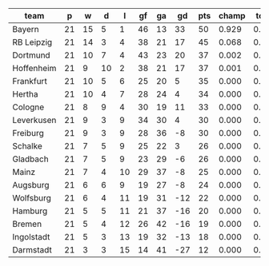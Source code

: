 |    team    | p  | w  | d  | l  | gf | ga | gd  | pts | champ | top2  | top3  | top4  |  5-7  | bot4  | bot3  | bot2  |
|------------|----|----|----|----|----|----|-----|-----|-------|-------|-------|-------|-------|-------|-------|-------|
| Bayern     | 21 | 15 |  5 |  1 | 46 | 13 |  33 |  50 | 0.929 | 0.997 | 1.000 | 1.000 | 0.000 | 0.000 | 0.000 | 0.000|
| RB Leipzig | 21 | 14 |  3 |  4 | 38 | 21 |  17 |  45 | 0.068 | 0.819 | 0.948 | 0.983 | 0.017 | 0.000 | 0.000 | 0.000|
| Dortmund   | 21 | 10 |  7 |  4 | 43 | 23 |  20 |  37 | 0.002 | 0.093 | 0.468 | 0.701 | 0.263 | 0.000 | 0.000 | 0.000|
| Hoffenheim | 21 |  9 | 10 |  2 | 38 | 21 |  17 |  37 | 0.001 | 0.058 | 0.314 | 0.577 | 0.356 | 0.000 | 0.000 | 0.000|
| Frankfurt  | 21 | 10 |  5 |  6 | 25 | 20 |   5 |  35 | 0.000 | 0.011 | 0.092 | 0.230 | 0.539 | 0.000 | 0.000 | 0.000|
| Hertha     | 21 | 10 |  4 |  7 | 28 | 24 |   4 |  34 | 0.000 | 0.012 | 0.083 | 0.225 | 0.502 | 0.000 | 0.000 | 0.000|
| Cologne    | 21 |  8 |  9 |  4 | 30 | 19 |  11 |  33 | 0.000 | 0.009 | 0.067 | 0.183 | 0.508 | 0.000 | 0.000 | 0.000|
| Leverkusen | 21 |  9 |  3 |  9 | 34 | 30 |   4 |  30 | 0.000 | 0.001 | 0.016 | 0.056 | 0.337 | 0.002 | 0.001 | 0.000|
| Freiburg   | 21 |  9 |  3 |  9 | 28 | 36 |  -8 |  30 | 0.000 | 0.000 | 0.003 | 0.011 | 0.131 | 0.022 | 0.007 | 0.001|
| Schalke    | 21 |  7 |  5 |  9 | 25 | 22 |   3 |  26 | 0.000 | 0.000 | 0.009 | 0.031 | 0.260 | 0.009 | 0.003 | 0.001|
| Gladbach   | 21 |  7 |  5 |  9 | 23 | 29 |  -6 |  26 | 0.000 | 0.000 | 0.000 | 0.003 | 0.057 | 0.069 | 0.025 | 0.005|
| Mainz      | 21 |  7 |  4 | 10 | 29 | 37 |  -8 |  25 | 0.000 | 0.000 | 0.000 | 0.000 | 0.017 | 0.180 | 0.084 | 0.027|
| Augsburg   | 21 |  6 |  6 |  9 | 19 | 27 |  -8 |  24 | 0.000 | 0.000 | 0.000 | 0.000 | 0.008 | 0.260 | 0.130 | 0.044|
| Wolfsburg  | 21 |  6 |  4 | 11 | 19 | 31 | -12 |  22 | 0.000 | 0.000 | 0.000 | 0.000 | 0.004 | 0.390 | 0.224 | 0.095|
| Hamburg    | 21 |  5 |  5 | 11 | 21 | 37 | -16 |  20 | 0.000 | 0.000 | 0.000 | 0.000 | 0.001 | 0.618 | 0.422 | 0.210|
| Bremen     | 21 |  5 |  4 | 12 | 26 | 42 | -16 |  19 | 0.000 | 0.000 | 0.000 | 0.000 | 0.000 | 0.766 | 0.607 | 0.377|
| Ingolstadt | 21 |  5 |  3 | 13 | 19 | 32 | -13 |  18 | 0.000 | 0.000 | 0.000 | 0.000 | 0.000 | 0.695 | 0.521 | 0.296|
| Darmstadt  | 21 |  3 |  3 | 15 | 14 | 41 | -27 |  12 | 0.000 | 0.000 | 0.000 | 0.000 | 0.000 | 0.991 | 0.977 | 0.945|
